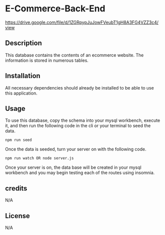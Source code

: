 # E-Commerce-Back-End

https://drive.google.com/file/d/1ZGRpypJuJowFVeubT1gH8A3FG4VZZ3c4/view

## Description

This database contains the contents of an ecommerce website. The information is stored in numerous tables.

## Installation

All necessary dependencies should already be installed to be able to use this application.

## Usage

To use this database, copy the schema into your mysql workbench, execute it, and then run the following code in the cli or your terminal to seed the data.

```
npm run seed
```

Once the data is seeded, turn your server on with the following code.

```
npm run watch OR node server.js
```

Once your server is on, the data base will be created in your mysql workbench and you may begin testing each of the routes using insomnia.

## credits

N/A

## License

N/A
